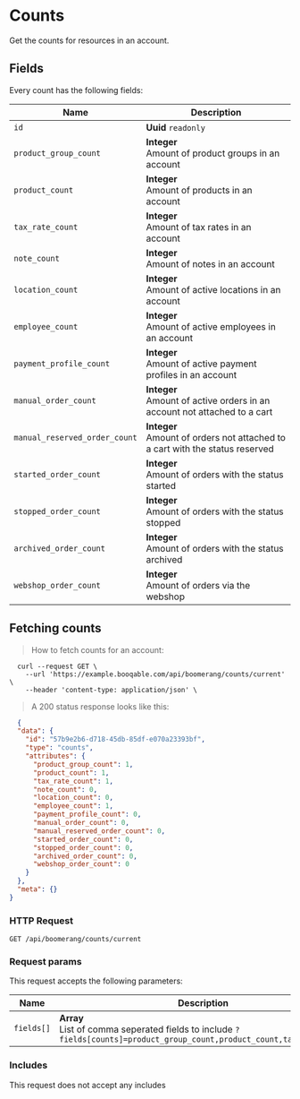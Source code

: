 # Counts

Get the counts for resources in an account.

## Fields
Every count has the following fields:

Name | Description
-- | --
`id` | **Uuid** `readonly`<br>
`product_group_count` | **Integer** <br>Amount of product groups in an account
`product_count` | **Integer** <br>Amount of products in an account
`tax_rate_count` | **Integer** <br>Amount of tax rates in an account
`note_count` | **Integer** <br>Amount of notes in an account
`location_count` | **Integer** <br>Amount of active locations in an account
`employee_count` | **Integer** <br>Amount of active employees in an account
`payment_profile_count` | **Integer** <br>Amount of active payment profiles in an account
`manual_order_count` | **Integer** <br>Amount of active orders in an account not attached to a cart
`manual_reserved_order_count` | **Integer** <br>Amount of orders not attached to a cart with the status reserved
`started_order_count` | **Integer** <br>Amount of orders with the status started
`stopped_order_count` | **Integer** <br>Amount of orders with the status stopped
`archived_order_count` | **Integer** <br>Amount of orders with the status archived
`webshop_order_count` | **Integer** <br>Amount of orders via the webshop


## Fetching counts



> How to fetch counts for an account:

```shell
  curl --request GET \
    --url 'https://example.booqable.com/api/boomerang/counts/current' \
    --header 'content-type: application/json' \
```

> A 200 status response looks like this:

```json
  {
  "data": {
    "id": "57b9e2b6-d718-45db-85df-e070a23393bf",
    "type": "counts",
    "attributes": {
      "product_group_count": 1,
      "product_count": 1,
      "tax_rate_count": 1,
      "note_count": 0,
      "location_count": 0,
      "employee_count": 1,
      "payment_profile_count": 0,
      "manual_order_count": 0,
      "manual_reserved_order_count": 0,
      "started_order_count": 0,
      "stopped_order_count": 0,
      "archived_order_count": 0,
      "webshop_order_count": 0
    }
  },
  "meta": {}
}
```

### HTTP Request

`GET /api/boomerang/counts/current`

### Request params

This request accepts the following parameters:

Name | Description
-- | --
`fields[]` | **Array** <br>List of comma seperated fields to include `?fields[counts]=product_group_count,product_count,tax_rate_count`


### Includes

This request does not accept any includes